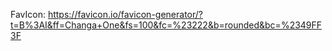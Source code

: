 FavIcon: https://favicon.io/favicon-generator/?t=B%3AI&ff=Changa+One&fs=100&fc=%23222&b=rounded&bc=%2349FF3F
